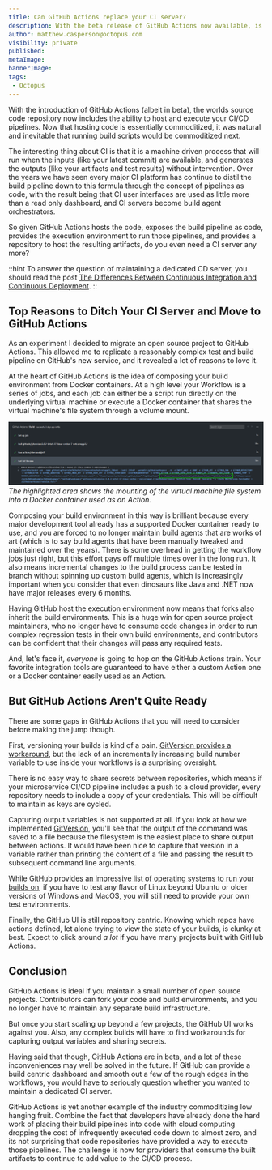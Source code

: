 ```yaml
---
title: Can GitHub Actions replace your CI server?
description: With the beta release of GitHub Actions now available, is it time to retire your in house CI server?
author: matthew.casperson@octopus.com
visibility: private
published:
metaImage:
bannerImage:
tags:
 - Octopus
---
```


With the introduction of GitHub Actions (albeit in beta), the worlds source code repository now includes the ability to host and execute your CI/CD pipelines. Now that hosting code is essentially commoditized, it was natural and inevitable that running build scripts would be commoditized next.

The interesting thing about CI is that it is a machine driven process that will run when the inputs (like your latest commit) are available, and generates the outputs (like your artifacts and test results) without intervention. Over the years we have seen every major CI platform has continue to distil the build pipeline down to this formula through the concept of pipelines as code, with the result being that CI user interfaces are used as little more than a read only dashboard, and CI servers become build agent orchestrators.

So given GitHub Actions hosts the code, exposes the build pipeline as code, provides the execution environment to run those pipelines, and provides a repository to host the resulting artifacts, do you even need a CI server any more?

::hint
To answer the question of maintaining a dedicated CD server, you should read the post [The Differences Between Continuous Integration and Continuous Deployment](/blog/2019-08/difference-between-ci-and-cd/index.md).
::

## Top Reasons to Ditch Your CI Server and Move to GitHub Actions

As an experiment I decided to migrate an open source project to GitHub Actions. This allowed me to replicate a reasonably complex test and build pipeline on GitHub's new service, and it revealed a lot of reasons to love it.

At the heart of GitHub Actions is the idea of composing your build environment from Docker containers. At a high level your Workflow is a series of jobs, and each job can either be a script run directly on the underlying virtual machine or execute a Docker container that shares the virtual machine's file system through a volume mount.

![](volume-mounting.png "width=500")
*The highlighted area shows the mounting of the virtual machine file system into a Docker container used as an Action.*

Composing your build environment in this way is brilliant because every major development tool already has a supported Docker container ready to use, and you are forced to no longer maintain build agents that are works of art (which is to say build agents that have been manually tweaked and maintained over the years). There is some overhead in getting the workflow jobs just right, but this effort pays off multiple times over in the long run. It also means incremental changes to the build process can be tested in branch without spinning up custom build agents, which is increasingly important when you consider that even dinosaurs like Java and .NET now have major releases every 6 months.

Having GitHub host the execution environment now means that forks also inherit the build environments. This is a huge win for open source project maintainers, who no longer have to consume code changes in order to run complex regression tests in their own build environments, and contributors can be confident that their changes will pass any required tests.

And, let's face it, *everyone* is going to hop on the GitHub Actions train. Your favorite integration tools are guaranteed to have either a custom Action one or a Docker container easily used as an Action.

## But GitHub Actions Aren't Quite Ready

There are some gaps in GitHub Actions that you will need to consider before making the jump though.

First, versioning your builds is kind of a pain. [GitVersion provides a workaround](/blog/2019-08/versioning-with-github-actions/index.md), but the lack of an incrementally increasing build number variable to use inside your workflows is a surprising oversight.

There is no easy way to share secrets between repositories, which means if your microservice CI/CD pipeline includes a push to a cloud provider, every repository needs to include a copy of your credentials. This will be difficult to maintain as keys are cycled.

Capturing output variables is not supported at all. If you look at how we implemented [GitVersion](/blog/2019-08/versioning-with-github-actions/index.md), you'll see that the output of the command was saved to a file because the filesystem is the easiest place to share output between actions. It would have been nice to capture that version in a variable rather than printing the content of a file and passing the result to subsequent command line arguments.

While [GitHub provides an impressive list of operating systems to run your builds on](https://help.github.com/en/articles/virtual-environments-for-github-actions), if you have to test any flavor of Linux beyond Ubuntu or older versions of Windows and MacOS, you will still need to provide your own test environments.

Finally, the GitHub UI is still repository centric. Knowing which repos have actions defined, let alone trying to view the state of your builds, is clunky at best. Expect to click around *a lot* if you have many projects built with GitHub Actions.

## Conclusion

GitHub Actions is ideal if you maintain a small number of open source projects. Contributors can fork your code and build environments, and you no longer have to maintain any separate build infrastructure.

But once you start scaling up beyond a few projects, the GitHub UI works against you. Also, any complex builds will have to find workarounds for capturing output variables and sharing secrets.

Having said that though, GitHub Actions are in beta, and a lot of these inconveniences may well be solved in the future. If GitHub can provide a build centric dashboard and smooth out a few of the rough edges in the workflows, you would have to seriously question whether you wanted to maintain a dedicated CI server.

GitHub Actions is yet another example of the industry commoditizing low hanging fruit. Combine the fact that developers have already done the hard work of placing their build pipelines into code with cloud computing dropping the cost of infrequently executed code down to almost zero, and its not surprising that code repositories have provided a way to execute those pipelines. The challenge is now for providers that consume the built artifacts to continue to add value to the CI/CD process.
